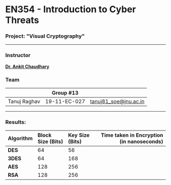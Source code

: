 # EN354 - Introduction to Cyber Threats
### Project: "Visual Cryptography"
---

### Instructor

[**Dr. Ankit Chaudhary**](https://www.jnu.ac.in/content/ankitchaudhary)

### Team
||Group #13||
|:--|:-:|--:|
|Tanuj Raghav|19-11-EC-027|tanuj81_soe@jnu.ac.in|

---

### Results:

|Algorithm|Block Size (Bits)|Key Size (Bits)|Time taken in Encryption (in nanoseconds)|
|:--|:--|:--|--:|
|**DES**|64|56||
|**3DES**|64|168||
|**AES**|128|256||
|**RSA**|128|256||